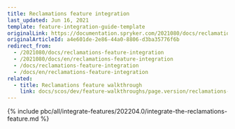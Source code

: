 ```yaml
---
title: Reclamations feature integration
last_updated: Jun 16, 2021
template: feature-integration-guide-template
originalLink: https://documentation.spryker.com/2021080/docs/reclamations-feature-integration
originalArticleId: a4e601de-2e86-44a0-8806-d3ba35776f6b
redirect_from:
  - /2021080/docs/reclamations-feature-integration
  - /2021080/docs/en/reclamations-feature-integration
  - /docs/reclamations-feature-integration
  - /docs/en/reclamations-feature-integration
related:
  - title: Reclamations feature walkthrough
    link: docs/scos/dev/feature-walkthroughs/page.version/reclamations-feature-walkthrough.html
---
```


{% include pbc/all/integrate-features/202204.0/integrate-the-reclamations-feature.md %} <!-- To edit, see /_includes/pbc/all/integrate-features/202204.0/integrate-the-reclamations-feature.md -->
